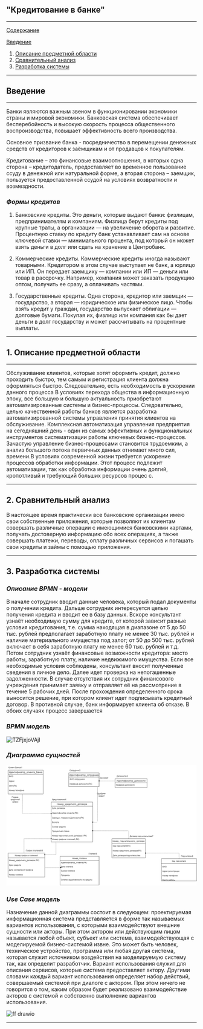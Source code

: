 ## "Кредитование в банке"

***
 
 
[Содержание](#содержание)

[Введение](#введение)

1. [Описание предметной области](#предметная_область)
2. [Сравнительный анализ](#Сравнительный_анализ)
3. [Разработка системы](#разработка_системы)
***

## Введение <a name="введение"></a>
***

Банки являются важным звеном в функционировании экономики страны и мировой экономики. Банковская система обеспечивает бесперебойность и высокую скорость процесса общественного воспроизводства, повышает эффективность всего производства.

Основное призвание банка - посредничество в перемещении денежных средств от кредиторов к заёмщикам и от продавцов к покупателям.

Кредитование – это финансовые взаимоотношения, в которых одна сторона – кредитодатель, предоставляет во временное пользование ссуду в денежной или натуральной форме, а вторая сторона – заемщик, пользуется предоставленной ссудой на условиях возвратности и возмездности.

### _Формы кредитов_

  1) Банковские кредиты. Это деньги, которые выдают банки: физлицам, предпринимателям и компаниям. Физлица берут кредиты под крупные траты, а организации — на  увеличение оборота и развитие.
Процентную ставку по кредиту банк устанавливает сам на основе ключевой ставки — минимального процента, под который он может взять деньги в долг или сдать на хранение в Центробанк.

 2) Коммерческие кредиты. Коммерческие кредиты иногда называют товарными. Кредитором в этом случае выступает не банк, а юрлицо или ИП. Он передает заемщику — компании или ИП — деньги или товар в рассрочку. Например, компания может заказать продукцию оптом, получить ее сразу, а оплачивать частями.

 3) Государственные кредиты. Одна сторона, кредитор или заемщик — государство, а вторая — юридическое или физическое лицо. Чтобы взять кредит у граждан, государство выпускает облигации — долговые бумаги. Покупая их, физлицо или компания как бы дает деньги в долг государству и может рассчитывать на процентные выплаты.
 ***
 ## 1. Описание предметной области <a name="предметная_область"></a>
***
 
Обслуживание клиентов, которые хотят оформить кредит, должно проходить быстро, тем самым и регистрация клиента должна оформляться быстро. Следовательно, есть необходимость в ускорении данного процесса
В условиях перехода общества в информационную эпоху, все большую и большую актуальность приобретают автоматизированные системы и бизнес-процессы. Следовательно, целью качественной работы банков является разработка автоматизированной системы управления принятия клиентов на обслуживание.
Комплексная автоматизация управления предприятия на сегодняшний день - один из самых эффективных и функциональных инструментов систематизации работы ключевых бизнес-процессов. Зачастую управление бизнес-процессами становится трудоемким, а анализ большого потока первичных данных отнимает много сил, времени.В условиях современной жизни требуется ускорение процессов обработки информации. Этот процесс подлежит автоматизации, так как обработка информации очень долгий, кропотливый и требующий больших ресурсов процес
с.
 
***
## 2. Сравнительный анализ <a name="Сравнительный_анализ"></a>
В настоящее время практически все банковские организации имею свои собственные приложения, которые позволяют их клиентам совершать различные операции с имеющимися банковскими картами, получать достоверную информацию обо всех операциях, а также совершать платежи, переводы, оплату различных сервисов и погашать свои кредиты и займы с помощью приложения.
***
## 3. Разработка системы <a name="разработка_системы"></a>
### _Описание BPMN - модели_

В начале сотрудник вводит данные человека, который подал документы о получении кредита. Дальше сотрудник интересуется целью получения кредита и вводит ее в базу данных. 
Вскоре консультант узнаёт необходимую сумму для кредита, от которой зависит разные условия кредитования, т.е. сумма находящая в диапазоне от 5 до 50 тыс. рублей предполагает заработную плату не менее 30 тыс. рублей и наличие материального имущества под залог; от 50 до 500 тыс. рублей включает в себя заработную плату не менее 60 тыс. рублей и т.д. 
Потом сотрудник узнаёт финансовые возможности кредитора: место работы, заработную плату, наличие недвижимого имущества. Если все необходимые условия соблюдены, консультант вносит полученные сведения в личное дело. Далее идет проверка на непогашенные задолженности. В случае отсутствия их сотрудник финансового учреждения принимает заявку и отправляет её на рассмотрение в течение 5 рабочих дней. После прохождения определенного срока выносится решение, при котором клиент идет подписывать кредитный договор. В противной случае, банк информирует клиента об отказе. В обоих случаях процесс завершается
 
 ### _BPMN модель_

![TZFjxjoVAjI](https://user-images.githubusercontent.com/105450142/198118166-1e0f5fe2-3a7f-4c36-9c26-9402ccee264b.jpg)


 ### _Диаграмма сущностей_
 
![img_2.png](img_2.png)

 ### _Use Case модель_

Назначение данной диаграммы состоит в следующем: проектируемая информационная система представляется в форме так называемых вариантов использования, с которыми взаимодействуют внешние сущности или акторы. При этом актором или действующим лицом называется любой объект, субъект или система, взаимодействующая с моделируемой бизнес-системой извне. Это может быть человек, техническое устройство, программа или любая другая система, которая служит источником воздействия на моделируемую систему так, как определит разработчик.
Вариант использования служит для описания сервисов, которые система предоставляет актору. Другими словами каждый вариант использования определяет набор действий, совершаемый системой при диалоге с актором. При этом ничего не говорится о том, каким образом будет реализовано взаимодействие акторов с системой и собственно выполнение вариантов использования.

![ff drawio](https://user-images.githubusercontent.com/105450142/218530417-eedc76c7-1425-4f94-9b7f-968bff86d9f0.png)


***
